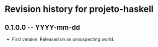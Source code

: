 # Revision history for projeto-haskell

## 0.1.0.0 -- YYYY-mm-dd

* First version. Released on an unsuspecting world.
